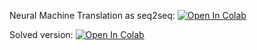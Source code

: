Neural Machine Translation as seq2seq:
[![Open In Colab](https://colab.research.google.com/assets/colab-badge.svg)](https://colab.research.google.com/github/girafe-ai/ml-mipt/blob/24s_harbour_dlia/day02_seq2seq_machine_translation/practice_seq2seq_for_nmt.ipynb)

Solved version:
[![Open In Colab](https://colab.research.google.com/assets/colab-badge.svg)](https://colab.research.google.com/github/girafe-ai/ml-mipt/blob/24s_harbour_dlia/day02_seq2seq_machine_translation/practice_seq2seq_for_nmt_solved.ipynb)

